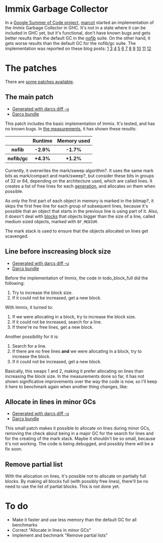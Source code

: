 # Immix Garbage Collector



In a [Google Summer of Code project](http://socghop.appspot.com/gsoc/student_project/show/google/gsoc2010/haskell/t127230760695), [ marcot](http://wiki.debian.org/MarcoSilva) started an implementation of the Immix Garbage Collector in GHC.  It's not in a state where it can be included in GHC yet, but it's functional, don't have known bugs and gets better results than the default GC in the [ nofib](http://www.dcs.gla.ac.uk/fp/software/ghc/nofib.html) suite.  On the other hand, it gets worse results than the default GC for the nofib/gc suite.  The implementation was reported on these blog posts: [ 1](http://marcotmarcot.wordpress.com/2010/05/17/google-summer-of-code-weekly-report-1/) [ 3](http://marcotmarcot.wordpress.com/2010/05/31/summer-of-code-weekly-report-3/) [ 4](http://marcotmarcot.wordpress.com/2010/06/04/summer-of-code-weekly-report-4/) [ 5](http://marcotmarcot.wordpress.com/2010/06/15/summer-of-code-weekly-report-5/) [ 6](http://marcotmarcot.wordpress.com/2010/06/18/immix-on-ghc-summer-of-code-weekly-report-6/) [ 7](http://marcotmarcot.wordpress.com/2010/06/29/immix-on-ghc-summer-of-code-weekly-report-7/) [ 8](http://marcotmarcot.wordpress.com/2010/07/05/immix-on-ghc-summer-of-code-weekly-report-8/) [ 9](http://marcotmarcot.wordpress.com/2010/07/07/immix-on-ghc-summer-of-code-weekly-report-9/) [ 10](http://marcotmarcot.wordpress.com/2010/07/21/immix-on-ghc-summer-of-code-weekly-report-10/) [ 11](http://marcotmarcot.wordpress.com/2010/08/10/immix-on-ghc-summer-of-code-report-11/) [ 12](http://marcotmarcot.wordpress.com/2010/08/13/immix-on-ghc-summer-of-code-report-12-debconf-debian-day-bh/)


# The patches


There are [some patches available](http://people.debian.org/~marcot/immix/).

## The main patch

- [Generated with darcs diff -u](http://people.debian.org/~marcot/immix/immix.patch)
- [Darcs bundle](http://people.debian.org/~marcot/immix/immix.dpatch)


This patch includes the basic implementation of Immix.  It's tested, and has no known bugs.  In [the measurements](http://people.debian.org/~marcot/immix/log.tar.gz), it has shown these results:


<table><tr><th> </th>
<th> <b>Runtime</b> </th>
<th> <b>Memory used</b> 
</th></tr>
<tr><th> <b>nofib</b> </th>
<th> -2.9% </th>
<th> -1.7% 
</th></tr>
<tr><th> <b>nofib/gc</b> </th>
<th> +4.3% </th>
<th> +1.2% 
</th></tr></table>


Currently, it overwrites the mark/sweep algorithm?.  It uses the same mark bits as mark/compact and mark/sweep?, but consider these bits in groups of 32 or 64, depending on the architecture used, which are called lines.  It creates a list of free lines for each [generation](https://gitlab.haskell.org/trac/ghc/wiki/Commentary/Rts/Storage/GC/Aging), and allocates on them when possible.


As only the first part of each object in memory is marked in the bitmap?, it skips the first free line for each group of subsequent lines, because it's possible that an object that starts in the previous line is using part of it.  Also, it doesn't deal with [blocks](commentary/rts/storage/block-alloc) that objects bigger than the size of a line, called medium sized objects, marked with `BF_MEDIUM`.


The mark stack is used to ensure that the objects allocated on lines get scavenged.

## Line before inscreasing block size

- [Generated with darcs diff -u](http://people.debian.org/~marcot/immix/order.patch)
- [Darcs bundle](http://people.debian.org/~marcot/immix/order.dpatch)


Before the implementation of Immix, the code in todo_block_full did the following:

1. Try to increase the block size.
1. If it could not be increased, get a new block.


With Immix, it turned to:

1. If we were allocating in a block, try to increase the block size.
1. If it could not be increased, search for a line.
1. If there're no free lines, get a new block.


Another possibility for it is:

1. Search for a line.
1. If there are no free lines **and** we were allocating in a block, try to increase the block.
1. If it could not be increased, get a new block.


Basically, this swaps 1 and 2, making it prefer allocating on lines than
increasing the block size.  In the measurements done so far, it has not shown
significative improvements over the way the code is now, so I'll keep it here
to benchmark again when another thing changes, like:

## Allocate in lines in minor GCs

- [Generated with darcs diff -u](http://people.debian.org/~marcot/immix/minor.patch)
- [Darcs bundle](http://people.debian.org/~marcot/immix/minor.dpatch)


This small patch makes it possible to allocate on lines during minor GCs,
removing the check about being in a major GC for the search for lines and for
the creating of the mark stack.  Maybe it shouldn't be so small, because it's
not working.  The code is being debugged, and possibly there will be a fix
soon.

## Remove partial list


With the allocation on lines, it's possible not to allocate on partially full
blocks.  By making all blocks full (with possibly free lines), there'll be no
need to use the list of partial blocks.  This is not done yet.

# To do

- Make it faster and use less memory than the default GC for all benchmarks
- Correct "Allocate in lines in minor GCs"
- Implement and bechmark "Remove partial lists"
